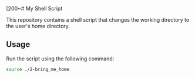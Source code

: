 [200~# My Shell Script

This repository contains a shell script that changes the working directory to the user's home directory.

## Usage

Run the script using the following command:

```bash
source ./2-bring_me_home

